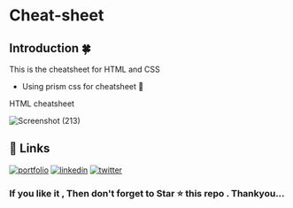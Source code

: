 # Cheat-sheet

<h2> Introduction 🍀  </h2>
<p> This is the cheatsheet for HTML and CSS  </p>

<ul>
  <li> Using prism css for cheatsheet 🌻
  
  </ul>

HTML cheatsheet

![Screenshot (213)](https://user-images.githubusercontent.com/69325431/144421277-ad64f3b8-d17a-4594-8e37-20b714da0be6.png)


  
## 🔗 Links
[![portfolio](https://img.shields.io/badge/my_portfolio-000?style=for-the-badge&logo=ko-fi&logoColor=white)](https://meeta.dns.army/)
[![linkedin](https://img.shields.io/badge/linkedin-0A66C2?style=for-the-badge&logo=linkedin&logoColor=white)](https://www.linkedin.com/in/meeta-haldar-601b41203/?locale=en_US)
[![twitter](https://img.shields.io/badge/twitter-1DA1F2?style=for-the-badge&logo=twitter&logoColor=white)](https://twitter.com/Meeta_boss)

  
  <h3> If you like it , Then don't forget to Star ⭐ this repo . Thankyou... </h3>
